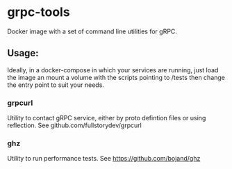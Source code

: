 # grpc-tools

Docker image with a set of command line utilities for gRPC.

## Usage:

Ideally, in a docker-compose in which your services are running,
just load the image an mount a volume with the scripts pointing to /tests
then change the entry point to suit your needs.

### grpcurl
Utility to contact gRPC service, either by proto defintion files or using reflection.
See github.com/fullstorydev/grpcurl

### ghz
Utility to run performance tests.
See https://github.com/bojand/ghz